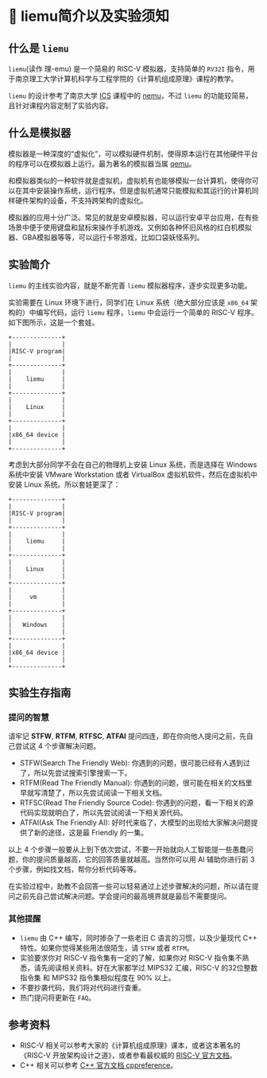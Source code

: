 # 🍐 liemu简介以及实验须知

## 什么是 `liemu`

`liemu`(读作 理-emu) 是一个简易的 RISC-V 模拟器，支持简单的 `RV32I` 指令，用于南京理工大学计算机科学与工程学院的《计算机组成原理》课程的教学。

`liemu` 的设计参考了南京大学 [ICS](https://www.bilibili.com/video/BV11BpFe4EmM/) 课程中的 [nemu](https://github.com/NJU-ProjectN/nemu)，不过 `liemu` 的功能较简易，且针对课程内容定制了实验内容。

## 什么是模拟器

模拟器是一种深度的“虚拟化”，可以模拟硬件机制，使得原本运行在其他硬件平台的程序可以在模拟器上运行。最为著名的模拟器当属 [qemu](https://www.qemu.org/)。

和模拟器类似的一种软件就是虚拟机，虚拟机有也能够模拟一台计算机，使得你可以在其中安装操作系统，运行程序。但是虚拟机通常只能模拟和其运行的计算机同样硬件架构的设备，不支持跨架构的虚拟化。

模拟器的应用十分广泛。常见的就是安卓模拟器，可以运行安卓平台应用，在有些场景中便于使用键盘和鼠标来操作手机游戏。又例如各种怀旧风格的红白机模拟器、GBA模拟器等等，可以运行卡带游戏，比如口袋妖怪系列。

## 实验简介

`liemu` 的主线实验内容，就是不断完善 `liemu` 模拟器程序，逐步实现更多功能。

实验需要在 Linux 环境下进行，同学们在 Linux 系统（绝大部分应该是 `x86_64` 架构的）中编写代码，运行 `liemu` 程序，`liemu` 中会运行一个简单的 RISC-V 程序。如下图所示，这是一个套娃。

```shell
+--------------+
|              |
|RISC-V program|
|              |
+--------------+
|              |
|    liemu     |
|              |
+--------------+
|              |
|    Linux     |
|              |
+--------------+
|              |
|x86_64 device |
|              |
+--------------+
```

考虑到大部分同学不会在自己的物理机上安装 Linux 系统，而是选择在 Windows 系统中安装 VMware Workstation 或者 VirtualBox 虚拟机软件，然后在虚拟机中安装 Linux 系统。所以套娃更深了：

```shell
+--------------+
|              |
|RISC-V program|
|              |
+--------------+
|              |
|    liemu     |
|              |
+--------------+
|              |
|    Linux     |
|              |
+--------------+
|              |
|     vm       |
|              |
+--------------+
|              |
|   Windows    |
|              |
+--------------+
|              |
|x86_64 device |
|              |
+--------------+
```

## 实验生存指南

### 提问的智慧

请牢记 **STFW**, **RTFM**, **RTFSC**, **ATFAI** 提问四连，即在你向他人提问之前，先自己尝试这 4 个步骤解决问题。

* STFW(Search The Friendly Web): 你遇到的问题，很可能已经有人遇到过了，所以先尝试搜索引擎搜索一下。
* RTFM(Read The Friendly Manual): 你遇到的问题，很可能在相关的文档里早就写清楚了，所以先尝试阅读一下相关文档。
* RTFSC(Read The Friendly Source Code): 你遇到的问题，看一下相关的源代码实现就明白了，所以先尝试阅读一下相关源代码。
* ATFAI(Ask The Friendly AI): 好时代来临了，大模型的出现给大家解决问题提供了新的途径，这是最 Friendly 的一集。

以上 4 个步骤一般要从上到下依次尝试，不要一开始就向人工智能提一些愚蠢问题，你的提问质量越高，它的回答质量就越高。当然你可以用 AI 辅助你进行前 3 个步骤，例如找文档，帮你分析代码等等。

在实验过程中，助教不会回答一些可以轻易通过上述步骤解决的问题，所以请在提问之前先自己尝试解决问题。学会提问的最高境界就是最后不需要提问。

### 其他提醒

* `liemu` 由 C++ 编写，同时掺杂了一些老旧 C 语言的习惯，以及少量现代 C++ 特性。如果你觉得某些用法很陌生，请 `STFW` 或者 `RTFM`。
* 实验要求你对 RISC-V 指令集有一定的了解，如果你对 RISC-V 指令集不熟悉，请先阅读相关资料。好在大家都学过 MIPS32 汇编，RISC-V 的32位整数指令集 和 MIPS32 指令集相似程度在 90% 以上。
* 不要抄袭代码，我们将对代码进行查重。
* 热门提问将更新在 `FAQ`。

## 参考资料

* RISC-V 相关可以参考大家的《计算机组成原理》课本，或者这本著名的《RISC-V 开放架构设计之道》，或者参看最权威的 [RISC-V 官方文档](https://riscv.org/technical/specifications/)。
* C++ 相关可以参考 [C++ 官方文档 cppreference](https://zh.cppreference.com/)。
